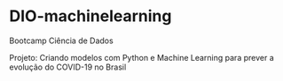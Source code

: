 # DIO-machinelearning

Bootcamp Ciência de Dados 

Projeto: Criando modelos com Python e Machine Learning para prever a evolução do COVID-19 no Brasil
